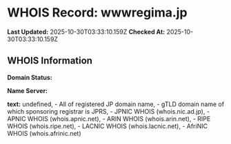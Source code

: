 # WHOIS Record: wwwregima.jp

**Last Updated:** 2025-10-30T03:33:10.159Z
**Checked At:** 2025-10-30T03:33:10.159Z

## WHOIS Information

**Domain Status:** 

**Name Server:** 

**text:** undefined, - All of registered JP domain name, - gTLD domain name of which sponsoring registrar is JPRS, - JPNIC WHOIS (whois.nic.ad.jp), - APNIC WHOIS (whois.apnic.net), - ARIN WHOIS (whois.arin.net), - RIPE WHOIS (whois.ripe.net), - LACNIC WHOIS (whois.lacnic.net), - AfriNIC WHOIS (whois.afrinic.net)


